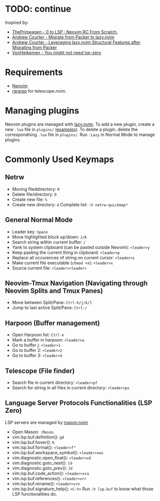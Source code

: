 # TODO: continue
Inspired by:
- [ThePrimeagen - 0 to LSP : Neovim RC From Scratch.](https://www.youtube.com/watch?v=w7i4amO_zaE)
- [Andrew Courter - Migrate from Packer to lazy.nvim](https://www.youtube.com/watch?v=cGZdvEIeiSg)
- [Andrew Courter - Leveraging lazy.nvim Structural Features after Migrating from Packer](https://www.youtube.com/watch?v=idIVVAvMSbM)
- [VonHeikemen - You might not need lsp-zero](https://lsp-zero.netlify.app/v3.x/blog/you-might-not-need-lsp-zero.html)

# Requirements
- [Neovim](https://github.com/neovim/neovim)
- [ripgrep](https://github.com/BurntSushi/ripgrep) for telescope.nvim.

# Managing plugins
Neovim plugins are managed with [lazy.nvim](https://github.com/folke/lazy.nvim).
To add a new plugin, create a new `.lua` file in `plugins/` ([examples](https://github.com/folke/lazy.nvim?tab=readme-ov-file#examples)).
To delete a plugin, delete the correspondning `.lua` file in `plugins/`.
Run `:Lazy` in Normal Mode to manage plugins.

# Commonly Used Keymaps
## Netrw
- Moving fileddirectory: `R`
- Delete file/directory: `D`
- Create new file: `%`
- Create new directory: `d`
Complete list: `:h netrw-quickmap*`

## General Normal Mode
- Leader key: `Space`
- Move highlighted block up/down: `J/K`
- Search string within current buffer: `/`
- Yank to system clipboard (can be pasted outside Neovim): `<leader>y`
- Keep pasting the current thing in clipboard: `<leader>p`
- Replace all occurences of string on current cursor: `<leader>s`
- Make current file executable (`chmod +x`): `<leader>x`
- Source current file: `<leader><leader>`

## Neovim-Tmux Navigation (Navigating through Neovim Splits and  Tmux Panes)
- Move between Split/Pane: `Ctrl-h/j/k/l`
- Jump to last active Split/Pane: `Ctrl-/`

## Harpoon (Buffer management)
- Open Harpoon list: `Ctrl-e`
- Mark a buffer in harpoon: `<leader>a`.
- Go to buffer j: `<leader>1`
- Go to buffer 2: `<leader>2`
- Go to buffer 3: `<leader>4`

## Telescope (File finder)
- Search file in current directory: `<leader>pf`
- Search for string in all files in current directory: `<leader>ps`

## Language Server Protocols Functionalities (LSP Zero)
LSP servers are managed by [mason.nvim](https://github.com/williamboman/mason.nvim)
- Open Mason: `:Mason`.
- vim.lsp.buf.definition(): `gd`
- vim.lsp.buf.hover(): `K`
- vim.lsp.buf.format(): `<leader>f"`
- vim.lsp.buf.workspace_symbol(): `<leader>vws`
- vim.diagnostic.open_float(): `<leader>vd`
- vim.diagnostic.goto_next(): `[d`
- vim.diagnostic.goto_prev(): `]d`
- vim.lsp.buf.code_action(): `<leader>vca`
- vim.lsp.buf.references(): `<leader>vrr`
- vim.lsp.buf.rename(): `<leader>vrn`
- vim.lsp.buf.signature_help(): `<C-h>`
Run `:h lsp.buf` to know what those LSP functionalities do.
